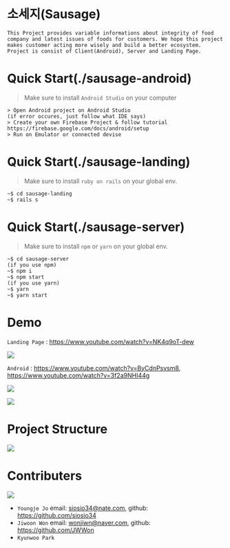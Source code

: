 # 소세지(Sausage)
```
This Project provides variable informations about integrity of food company and latest issues of foods for customers. We hope this project makes customer acting more wisely and build a better ecosystem.
Project is consist of Client(Android), Server and Landing Page.
```

# Quick Start(./sausage-android)
> Make sure to install `Android Studio` on your computer

```
> Open Android project on Android Studio
(if error occures, just follow what IDE says)
> Create your own Firebase Project & follow tutorial
https://firebase.google.com/docs/android/setup
> Run on Emulator or connected devise
```

# Quick Start(./sausage-landing)
> Make sure to install `ruby on rails` on your global env.

```
~$ cd sausage-landing
~$ rails s
```

# Quick Start(./sausage-server)
> Make sure to install `npm` or `yarn` on your global env.

```
~$ cd sausage-server
(if you use npm)
~$ npm i
~$ npm start
(if you use yarn)
~$ yarn
~$ yarn start
```

# Demo
`Landing Page` : https://www.youtube.com/watch?v=NK4q9oT-dew

[![](http://img.youtube.com/vi/NK4q9oT-dew/0.jpg)](https://www.youtube.com/watch?v=NK4q9oT-dew)

`Android` : https://www.youtube.com/watch?v=ByCdnPsvsm8, https://www.youtube.com/watch?v=3f2a9NHI44g

[![](http://img.youtube.com/vi/ByCdnPsvsm8/0.jpg)](https://www.youtube.com/watch?v=ByCdnPsvsm8)

[![](http://img.youtube.com/vi/3f2a9NHI44g/0.jpg)](https://www.youtube.com/watch?v=3f2a9NHI44g)

# Project Structure
![](http://drive.google.com/uc?export=view&id=1E239HVN6QKxKSTCpWrI1hSzWVOHOeDyu)

# Contributers
![](http://drive.google.com/uc?export=view&id=1unXPmPhcKW39GOObyYGFo0owoMDJo4T4)

* `Youngje Jo` email: siosio34@nate.com, github: https://github.com/siosio34
* `Jiwoon Won` email: wonjiwn@naver.com, github: https://github.com/JWWon
* `Kyunwoo Park`

